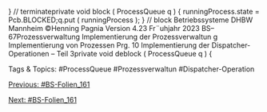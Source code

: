 } // terminateprivate void block ( ProcessQueue q ) {
runningProcess.state = Pcb.BLOCKED;q.put ( runningProcess );
} // block
Betriebssysteme DHBW Mannheim ©Henning Pagnia Version 4.23 Fr¨uhjahr 2023 BS–67Prozessverwaltung Implementierung der Prozessverwaltun g Implementierung von Prozessen
Prg. 10 Implementierung der Dispatcher-Operationen – Teil 3private void deblock ( ProcessQueue q ) {

   Tags & Topics:
   #ProcessQueue
   #Prozessverwaltun
   #Dispatcher-Operation

[Previous: #BS-Folien_161](BS-Folien_161.md)

[Next: #BS-Folien_161](BS-Folien_161.md)